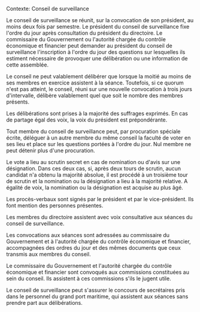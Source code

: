 Contexte: Conseil de surveillance

Le conseil de surveillance se réunit, sur la convocation de son président, au moins deux fois par semestre. Le président du conseil de surveillance fixe l'ordre du jour après consultation du président du directoire. Le commissaire du Gouvernement ou l'autorité chargée du contrôle économique et financier peut demander au président du conseil de surveillance l'inscription à l'ordre du jour des questions sur lesquelles ils estiment nécessaire de provoquer une délibération ou une information de cette assemblée.

Le conseil ne peut valablement délibérer que lorsque la moitié au moins de ses membres en exercice assistent à la séance. Toutefois, si ce quorum n'est pas atteint, le conseil, réuni sur une nouvelle convocation à trois jours d'intervalle, délibère valablement quel que soit le nombre des membres présents.

Les délibérations sont prises à la majorité des suffrages exprimés. En cas de partage égal des voix, la voix du président est prépondérante.

Tout membre du conseil de surveillance peut, par procuration spéciale écrite, déléguer à un autre membre du même conseil la faculté de voter en ses lieu et place sur les questions portées à l'ordre du jour. Nul membre ne peut détenir plus d'une procuration.

Le vote a lieu au scrutin secret en cas de nomination ou d'avis sur une désignation. Dans ces deux cas, si, après deux tours de scrutin, aucun candidat n'a obtenu la majorité absolue, il est procédé à un troisième tour de scrutin et la nomination ou la désignation a lieu à la majorité relative. A égalité de voix, la nomination ou la désignation est acquise au plus âgé.

Les procès-verbaux sont signés par le président et par le vice-président. Ils font mention des personnes présentes.

Les membres du directoire assistent avec voix consultative aux séances du conseil de surveillance.

Les convocations aux séances sont adressées au commissaire du Gouvernement et à l'autorité chargée du contrôle économique et financier, accompagnées des ordres du jour et des mêmes documents que ceux transmis aux membres du conseil.

Le commissaire du Gouvernement et l'autorité chargée du contrôle économique et financier sont convoqués aux commissions constituées au sein du conseil. Ils assistent à ces commissions s'ils le jugent utile.

Le conseil de surveillance peut s'assurer le concours de secrétaires pris dans le personnel du grand port maritime, qui assistent aux séances sans prendre part aux délibérations.
